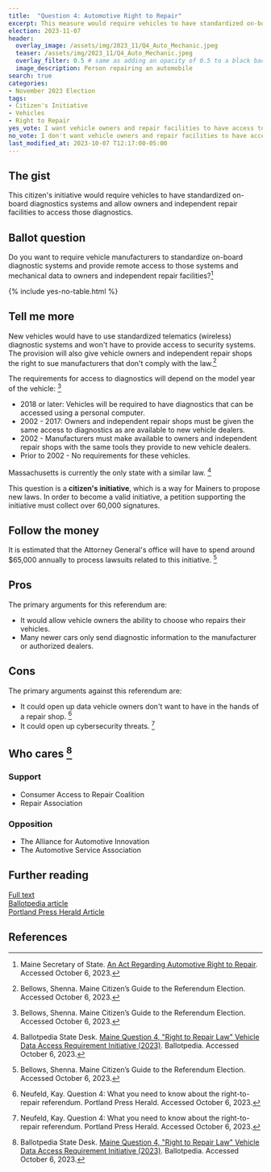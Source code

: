 ```yaml
---
title:  "Question 4: Automotive Right to Repair"
excerpt: This measure would require vehicles to have standardized on-board diagnostics systems and allow owners and independent repair facilities to access those diagnostics.
election: 2023-11-07
header:
  overlay_image: /assets/img/2023_11/Q4_Auto_Mechanic.jpeg
  teaser: /assets/img/2023_11/Q4_Auto_Mechanic.jpeg
  overlay_filter: 0.5 # same as adding an opacity of 0.5 to a black background
  image_description: Person repairing an automobile
search: true
categories:
- November 2023 Election
tags:
- Citizen's Initiative
- Vehicles
- Right to Repair
yes_vote: I want vehicle owners and repair facilities to have access to standardized vehicle diagnostics.
no_vote: I don't want vehicle owners and repair facilities to have access to standardized vehicle diagnostics.
last_modified_at: 2023-10-07 T12:17:00-05:00
---
```

## The gist
This citizen's initiative would require vehicles to have standardized on-board diagnostics systems and allow owners and independent repair facilities to access those diagnostics.

## Ballot question
Do you want to require vehicle manufacturers to standardize on-board diagnostic systems and provide remote access to those systems and mechanical data to owners and independent repair facilities?[^1]

{% include yes-no-table.html %}


## Tell me more
New vehicles would have to use standardized telematics (wireless) diagnostic systems and won't have to provide access to security systems. The provision will also give vehicle owners and independent repair shops the right to sue manufacturers that don't comply with the law.[^2]

The requirements for access to diagnostics will depend on the model year of the vehicle: [^2]
* 2018 or later: Vehicles will be required to have diagnostics that can be accessed using a personal computer. 
* 2002 - 2017: Owners and independent repair shops must be given the same access to diagnostics as are available to new vehicle dealers.
* 2002 - Manufacturers must make available to owners and independent repair shops with the same tools they provide to new vehicle dealers.
* Prior to 2002 - No requirements for these vehicles.

Massachusetts is currently the only state with a similar law. [^3]

This question is a **citizen's initiative**, which is a way for Mainers to propose new laws. In order to become a valid initiative, a petition supporting the initiative must collect over 60,000 signatures.

## Follow the money
It is estimated that the Attorney General's office will have to spend around $65,000 annually to process lawsuits related to this initiative. [^2]

## Pros
The primary arguments for this referendum are:
* It would allow vehicle owners the ability to choose who repairs their vehicles.
* Many newer cars only send diagnostic information to the manufacturer or authorized dealers.

## Cons
The primary arguments against this referendum are:
* It could open up data vehicle owners don't want to have in the hands of a repair shop. [^4]
* It could open up cybersecurity threats. [^4]

## Who cares [^3]
### Support
* Consumer Access to Repair Coalition
* Repair Association

### Opposition
* The Alliance for Automotive Innovation
* The Automotive Service Association

## Further reading
[Full text](https://www.maine.gov/sos/cec/elec/citizens/Right%20to%20Repair%20Leg%20FINAL.pdf)<br>
[Ballotpedia article](https://ballotpedia.org/Maine_Question_4,_%22Right_to_Repair_Law%22_Vehicle_Data_Access_Requirement_Initiative_(2023))<br>
[Portland Press Herald Article](https://www.pressherald.com/2023/10/05/question-4-who-should-have-the-right-to-repair-your-car/)

## References
[^1]: Maine Secretary of State. [An Act Regarding Automotive Right to Repair](https://www.maine.gov/sos/cec/elec/citizens/Right%20to%20Repair%20Leg%20FINAL.pdf). Accessed October 6, 2023.
[^2]: Bellows, Shenna. Maine Citizen’s Guide to the Referendum Election. Accessed October 6, 2023.
[^3]: Ballotpedia State Desk. [Maine Question 4, "Right to Repair Law" Vehicle Data Access Requirement Initiative (2023)](https://ballotpedia.org/Maine_Question_4,_%22Right_to_Repair_Law%22_Vehicle_Data_Access_Requirement_Initiative_(2023)). Ballotpedia. Accessed October 6, 2023.
[^4]: Neufeld, Kay. Question 4: What you need to know about the right-to-repair referendum. Portland Press Herald. Accessed October 6, 2023.
